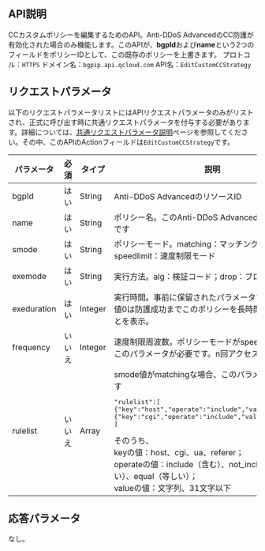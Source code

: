 

## API説明
CCカスタムポリシーを編集するためのAPI。Anti-DDoS AdvancedのCC防護が有効化された場合のみ機能します。このAPIが、**bgpId**および**name**という2つのフィールドをポリシーIDとして、この既存のポリシーを上書きます。
プロトコル：`HTTPS`
ドメイン名：`bgpip.api.qcloud.com`
API名：`EditCustomCCStrategy`

## リクエストパラメータ
以下のリクエストパラメータリストにはAPIリクエストパラメータのみがリストされ、正式に呼び出す時に共通リクエストパラメータを付与する必要があります。詳細については、[共通リクエストパラメータ説明](https://cloud.tencent.com/document/product/1014/31224)ページを参照してください。その中、このAPIのActionフィールドは`EditCustomCCStrategy`です。

| パラメータ | 必須 | タイプ | 説明 |
|---------|---------|---------|---------|
| bgpId | はい | String | Anti-DDoS AdvancedのリソースID |
| name | はい | String | ポリシー名。このAnti-DDoS Advancedの唯一の名称です |
| smode | はい | String | ポリシーモード。matching：マッチングモード；speedlimit：速度制限モード |
| exemode | はい | String | 実行方法。alg：検証コード；drop：ブロック |
| exeduration | はい | Integer | 実行時間。事前に保留されたパラメータで、推奨の設定値0は防護成功までこのポリシーを長時間に実行することを表示。 |
| frequency | いいえ | Integer | 速度制限周波数。ポリシーモードがspeedlimitな場合、このパラメータが必要です。n回アクセス/分を示します |
| rulelist | いいえ | Array | smode値がmatchingな場合、このパラメータが必要です<pre>"rulelist":[</br>{"key":"host","operate":"include","value":"test1"},</br>{"key":"cgi","operate":"include","value":"test2"}</br>]</pre>そのうち、</br>keyの値：host、cgi、ua、referer；</br>operateの値：include（含む）、not_include（含まない）、equal（等しい）；</br>valueの値：文字列、31文字以下 |

## 応答パラメータ
なし。

